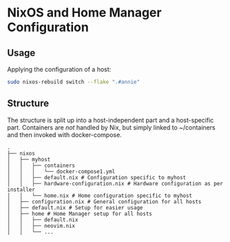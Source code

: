 # NixOS and Home Manager Configuration

## Usage

Applying the configuration of a host:

```bash
sudo nixos-rebuild switch --flake ".#annie"
```

## Structure

The structure is split up into a host-independent part and a host-specific part. Containers are *not* handled by Nix,
but simply linked to ~/containers and then invoked with docker-compose.

```
.
├── nixos
│   ├── myhost
│   │   ├── containers
│   │   │   └── docker-compose1.yml
│   │   ├── default.nix # Configuration specific to myhost
│   │   ├── hardware-configuration.nix # Hardware configuration as per installer
│   │   └── home.nix # Home configuration specific to myhost
│   ├── configuration.nix # General configuration for all hosts
│   ├── default.nix # Setup for easier usage
│   ├── home # Home Manager setup for all hosts
│   │   ├── default.nix
│   │   ├── neovim.nix
│   │   └── ...
```
